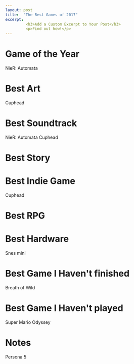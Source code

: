 ```yaml
---
layout: post
title:  "The Best Games of 2017"
excerpt:
         <h3>Add a Custom Excerpt to Your Post</h3>
         <p>Find out how!</p>
---
```


# Game of the Year
NieR: Automata
# Best Art
Cuphead
# Best Soundtrack
NieR: Automata
Cuphead
# Best Story
# Best Indie Game
Cuphead
# Best RPG
# Best Hardware
Snes mini
# Best Game I Haven't finished
Breath of Wild
# Best Game I Haven't played
Super Mario Odyssey
# Notes
Persona 5